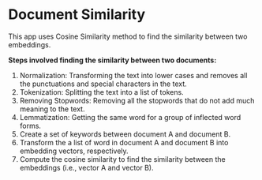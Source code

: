 # Document Similarity

This app uses Cosine Similarity method to find the similarity between two embeddings. 

**Steps involved finding the similarity between two documents:**
1. Normalization: Transforming the text into lower cases and removes all the punctuations and special characters in the text. 
2. Tokenization: Splitting the text into a list of tokens. 
3. Removing Stopwords: Removing all the stopwords that do not add much meaning to the text.
4. Lemmatization: Getting the same word for a group of inflected word forms. 
5. Create a set of keywords between document A and document B.
6. Transform the a list of word in document A and document B into embedding vectors, respectively. 
7. Compute the cosine similarity to find the similarity between the embeddings (i.e., vector A and vector B). 
